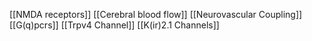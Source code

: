 [[NMDA receptors]]
[[Cerebral blood flow]]
[[Neurovascular Coupling]]
[[G(q)pcrs]]
[[Trpv4 Channel]]
[[K(ir)2.1 Channels]]
